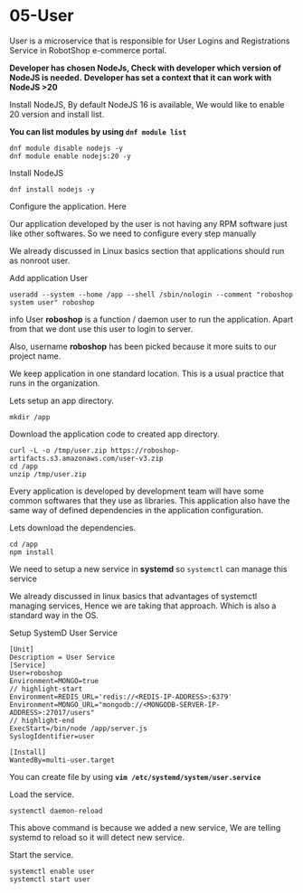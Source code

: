 
# 05-User

User is a microservice that is responsible  for User Logins and Registrations Service in RobotShop e-commerce portal.

**Developer has chosen NodeJs, Check with developer which version of NodeJS is needed.**
**Developer has set a context that it can work with NodeJS >20**


Install NodeJS, By default NodeJS 16 is available, We would like to enable 20 version and install list.


**You can list modules by using `dnf module list`**

```shell 
dnf module disable nodejs -y
dnf module enable nodejs:20 -y
```

Install NodeJS 

```shell 
dnf install nodejs -y
```

Configure the application. Here

Our application developed by the user is not having any RPM software just like other softwares. So we need to configure every step manually

We already discussed in Linux basics section that applications should run as nonroot user.

Add application User

```shell 
useradd --system --home /app --shell /sbin/nologin --comment "roboshop system user" roboshop
```

info 
User **roboshop** is a function / daemon user to run the application. Apart from that we dont use this user to login to server.

Also, username **roboshop** has been picked because it more suits to our project name.

We keep application in one standard location. This is a usual practice that runs in the organization.

Lets setup an app directory. 

```shell
mkdir /app 
```

Download the application code to created app directory. 

```shell
curl -L -o /tmp/user.zip https://roboshop-artifacts.s3.amazonaws.com/user-v3.zip 
cd /app 
unzip /tmp/user.zip
```

Every application is developed by development team will have some common softwares that they use as libraries. This application also have the same way of defined dependencies in the application configuration.

Lets download the dependencies. 

```shell 
cd /app 
npm install 
```

We need to setup a new service in **systemd** so `systemctl` can manage this service

We already discussed in linux basics that advantages of systemctl managing services, Hence we are taking that approach. Which is also a standard way in the OS. 



Setup SystemD User Service 

```unit file (systemd) title=/etc/systemd/system/user.service
[Unit]
Description = User Service
[Service]
User=roboshop
Environment=MONGO=true
// highlight-start
Environment=REDIS_URL='redis://<REDIS-IP-ADDRESS>:6379'
Environment=MONGO_URL="mongodb://<MONGODB-SERVER-IP-ADDRESS>:27017/users"
// highlight-end
ExecStart=/bin/node /app/server.js
SyslogIdentifier=user

[Install]
WantedBy=multi-user.target
```

You can create file by using **`vim /etc/systemd/system/user.service`**


Load the service.

```shell 
systemctl daemon-reload
```

This above command is because we added a new service, We are telling systemd to reload so it will detect new service.

Start the service.

```shell 
systemctl enable user 
systemctl start user
```